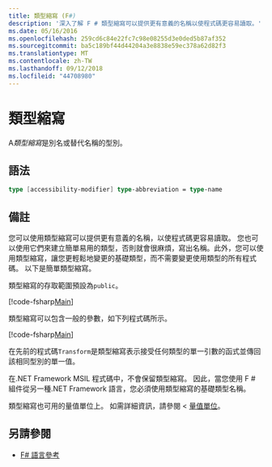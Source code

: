 ```yaml
---
title: 類型縮寫 (F#)
description: '深入了解 F # 類型縮寫可以提供更有意義的名稱以使程式碼更容易讀取。'
ms.date: 05/16/2016
ms.openlocfilehash: 259cd6c84e22fc7c98e08255d3e0ded5b87af352
ms.sourcegitcommit: ba5c189bf44d44204a3e8838e59ec378a62d82f3
ms.translationtype: MT
ms.contentlocale: zh-TW
ms.lasthandoff: 09/12/2018
ms.locfileid: "44708980"
---
```

# <a name="type-abbreviations"></a>類型縮寫

A*類型縮寫*是別名或替代名稱的型別。

## <a name="syntax"></a>語法

```fsharp
type [accessibility-modifier] type-abbreviation = type-name
```

## <a name="remarks"></a>備註

您可以使用類型縮寫可以提供更有意義的名稱，以使程式碼更容易讀取。 您也可以使用它們來建立簡單易用的類型，否則就會很麻煩，寫出名稱。此外，您可以使用類型縮寫，讓您更輕鬆地變更的基礎類型，而不需要變更使用類型的所有程式碼。 以下是簡單類型縮寫。

類型縮寫的存取範圍預設為`public`。

[!code-fsharp[Main](../../../samples/snippets/fsharp/lang-ref-1/snippet2301.fs)]

類型縮寫可以包含一般的參數，如下列程式碼所示。

[!code-fsharp[Main](../../../samples/snippets/fsharp/lang-ref-1/snippet2302.fs)]

在先前的程式碼`Transform`是類型縮寫表示接受任何類型的單一引數的函式並傳回該相同型別的單一值。

在.NET Framework MSIL 程式碼中，不會保留類型縮寫。 因此，當您使用 F # 組件從另一種.NET Framework 語言，您必須使用類型縮寫的基礎類型名稱。

類型縮寫也可用的量值單位上。 如需詳細資訊，請參閱 <<c0> [ 量值單位](units-of-measure.md)。

## <a name="see-also"></a>另請參閱

- [F# 語言參考](index.md)
